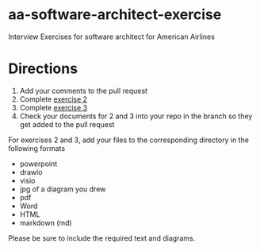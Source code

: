# aa-software-architect-exercise
Interview Exercises for software architect for American Airlines

# Directions
1. Add your comments to the pull request
2. Complete [exercise 2](Exercise2/Exercise2.md)
3. Complete [exercise 3](Exercise3/Exercise3.md)
4. Check your documents for 2 and 3 into your repo in the branch so they get added to the pull request 

For exercises 2 and 3, add your files to the corresponding directory in the following formats

- powerpoint
- drawio
- visio
- jpg of a diagram you drew
- pdf
- Word
- HTML
- markdown (md)

Please be sure to include the required text and diagrams.